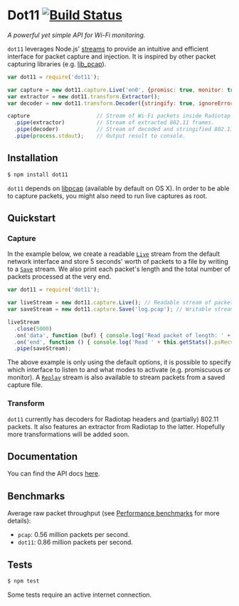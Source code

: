 # Dot11 [![Build Status](https://travis-ci.org/mtth/dot11.svg?branch=master)](https://travis-ci.org/mtth/dot11)

*A powerful yet simple API for Wi-Fi monitoring.*

`dot11` leverages Node.js' [streams](http://nodejs.org/api/stream.html) to
provide an intuitive and efficient interface for packet capture and injection.
It is inspired by other packet capturing libraries (e.g.
[lib_pcap](https://github.com/mranney/node_pcap)).

```javascript
var dot11 = require('dot11');

var capture = new dot11.capture.Live('en0', {promisc: true, monitor: true});
var extractor = new dot11.transform.Extractor();
var decoder = new dot11.transform.Decoder({stringify: true, ignoreErrors: true});

capture                     // Stream of Wi-Fi packets inside Radiotap headers.
  .pipe(extractor)          // Stream of extracted 802.11 frames.
  .pipe(decoder)            // Stream of decoded and stringified 802.11 frames.
  .pipe(process.stdout);    // Output result to console.
```


## Installation

```bash
$ npm install dot11
```

`dot11` depends on [libpcap](http://www.tcpdump.org/) (available by default on
OS X). In order to be able to capture packets, you might also need to run live
captures as root.


## Quickstart

### Capture

In the example below, we create a readable
[`Live`](https://github.com/mtth/dot11/blob/master/doc/api.md#class-dot11capturelive)
stream from the default network interface and store 5 seconds' worth of packets to
a file by writing to a
[`Save`](https://github.com/mtth/dot11/blob/master/doc/api.md#class-dot11capturesave)
stream. We also print each packet's length and the total number of packets
processed at the very end.

```javascript
var dot11 = require('dot11');

var liveStream = new dot11.capture.Live(); // Readable stream of packets.
var saveStream = new dot11.capture.Save('log.pcap'); // Writable stream.

liveStream
  .close(5000)
  .on('data', function (buf) { console.log('Read packet of length: ' + buf.length); })
  .on('end', function () { console.log('Read ' + this.getStats().psRecv + ' packets!'); })
  .pipe(saveStream);
```

The above example is only using the default options, it is possible to specify
which interface to listen to and what modes to activate (e.g. promiscuous or
monitor). A
[`Replay`](https://github.com/mtth/dot11/blob/master/doc/api.md#class-dot11capturereplay)
stream is also available to stream packets from a saved capture file.

### Transform

`dot11` currently has decoders for Radiotap headers and (partially) 802.11
packets. It also features an extractor from Radiotap to the latter. Hopefully
more transformations will be added soon.


## Documentation

You can find the API docs
[here](https://github.com/mtth/dot11/blob/master/doc/api.md).


## Benchmarks

Average raw packet throughput (see [Performance
benchmarks](https://github.com/mtth/dot11/blob/master/doc/perf.md) for more
details):

+ `pcap`: 0.56 million packets per second.
+ `dot11`: 0.86 million packets per second.


## Tests

```bash
$ npm test
```

Some tests require an active internet connection.
